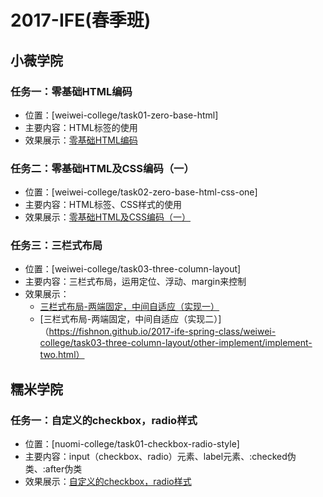 2017-IFE(春季班)
===============

## 小薇学院

### 任务一：零基础HTML编码

* 位置：[weiwei-college/task01-zero-base-html]
* 主要内容：HTML标签的使用
* 效果展示：[零基础HTML编码](https://fishnon.github.io/2017-ife-spring-class/weiwei-college/task01-zero-base-html/index.html)

### 任务二：零基础HTML及CSS编码（一）

* 位置：[weiwei-college/task02-zero-base-html-css-one]
* 主要内容：HTML标签、CSS样式的使用
* 效果展示：[零基础HTML及CSS编码（一）](https://fishnon.github.io/2017-ife-spring-class/weiwei-college/task02-zero-base-html-css-one/index.html)

### 任务三：三栏式布局

* 位置：[weiwei-college/task03-three-column-layout]
* 主要内容：三栏式布局，运用定位、浮动、margin来控制
* 效果展示：
  * [三栏式布局-两端固定，中间自适应（实现一）](https://fishnon.github.io/2017-ife-spring-class/weiwei-college/task03-three-column-layout/index.html)
  * [三栏式布局-两端固定，中间自适应（实现二）]（https://fishnon.github.io/2017-ife-spring-class/weiwei-college/task03-three-column-layout/other-implement/implement-two.html）

## 糯米学院

### 任务一：自定义的checkbox，radio样式

* 位置：[nuomi-college/task01-checkbox-radio-style]
* 主要内容：input（checkbox、radio）元素、label元素、:checked伪类、:after伪类
* 效果展示：[自定义的checkbox，radio样式](https://fishnon.github.io/2017-ife-spring-class/nuomi-college/task01-checkbox-radio-style/index.html)


